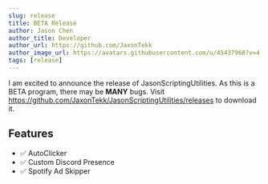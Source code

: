 ```yaml
---
slug: release
title: BETA Release
author: Jason Chen
author_title: Developer
author_url: https://github.com/JaxonTekk
author_image_url: https://avatars.githubusercontent.com/u/45437968?v=4
tags: [release]
---
```


I am excited to announce the release of JasonScriptingUtilities. As this is a BETA program, there may be **MANY** bugs. Visit https://github.com/JaxonTekk/JasonScriptingUtilities/releases to download it.
<!--truncate-->
## Features
- ✅ AutoClicker
- ✅ Custom Discord Presence
- ✅ Spotify Ad Skipper
